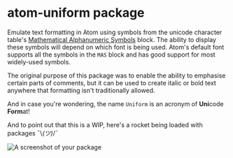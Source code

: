 # atom-uniform package

Emulate text formatting in Atom using symbols from the unicode character table's [Mathematical Alphanumeric Symbols](https://codepoints.net/mathematical_alphanumeric_symbols) block. The ability to display these symbols will depend on which font is being used. Atom's default font supports all the symbols in the `MAS` block and has good support for most widely-used symbols.

The original purpose of this package was to enable the ability to emphasise certain parts of comments, but it can be used to create italic or bold text anywhere that formatting isn't traditionally allowed.

And in case you're wondering, the name `Uniform` is an acronym of **Uni**code **Form**at!

And to point out that this is a WIP, here's a rocket being loaded with packages ¯&#92;_(ツ)_/¯

![A screenshot of your package](https://f.cloud.github.com/assets/69169/2290250/c35d867a-a017-11e3-86be-cd7c5bf3ff9b.gif)
